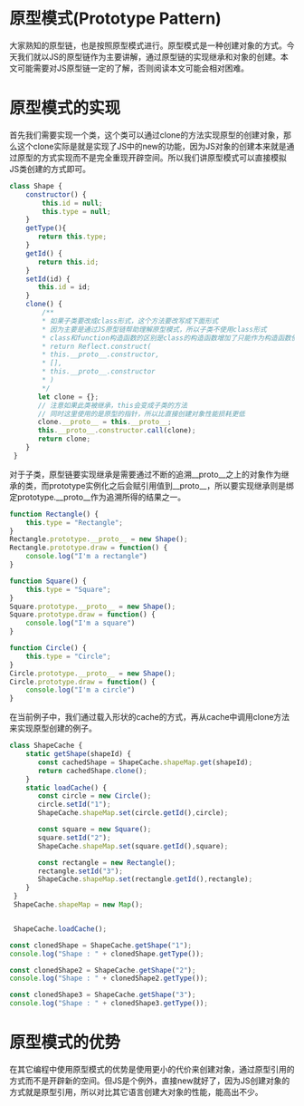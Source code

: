 # 原型模式(Prototype Pattern)
大家熟知的原型链，也是按照原型模式进行。原型模式是一种创建对象的方式。今天我们就以JS的原型链作为主要讲解，通过原型链的实现继承和对象的创建。本文可能需要对JS原型链一定的了解，否则阅读本文可能会相对困难。

# 原型模式的实现
首先我们需要实现一个类，这个类可以通过clone的方法实现原型的创建对象，那么这个clone实际是就是实现了JS中的new的功能，因为JS对象的创建本来就是通过原型的方式实现而不是完全重现开辟空间。所以我们讲原型模式可以直接模拟JS类创建的方式即可。
```js
class Shape {
    constructor() {
        this.id = null;
        this.type = null;
    }
    getType(){
       return this.type;
    }
    getId() {
       return this.id;
    }
    setId(id) {
       this.id = id;
    }
    clone() {
        /**
        * 如果子类要改成class形式，这个方法要改写成下面形式
        * 因为主要是通过JS原型链帮助理解原型模式，所以子类不使用class形式
        * class和function构造函数的区别是class的构造函数增加了只能作为构造函数使用的校验，比如new
        * return Reflect.construct(
        * this.__proto__.constructor, 
        * [], 
        * this.__proto__.constructor
        * )
        */
       let clone = {};
       // 注意如果此类被继承，this会变成子类的方法
       // 同时这里使用的是原型的指针，所以比直接创建对象性能损耗更低
       clone.__proto__ = this.__proto__;
       this.__proto__.constructor.call(clone);
       return clone;
    }
 }
```
对于子类，原型链要实现继承是需要通过不断的追溯__proto__之上的对象作为继承的类，而prototype实例化之后会赋引用值到__proto__，所以要实现继承则是绑定prototype.__proto__作为追溯所得的结果之一。
```js
function Rectangle() {
    this.type = "Rectangle";
}
Rectangle.prototype.__proto__ = new Shape();
Rectangle.prototype.draw = function() {
    console.log("I'm a rectangle")
}

function Square() {
    this.type = "Square";
}
Square.prototype.__proto__ = new Shape();
Square.prototype.draw = function() {
    console.log("I'm a square")
}

function Circle() {
    this.type = "Circle";
}
Circle.prototype.__proto__ = new Shape();
Circle.prototype.draw = function() {
    console.log("I'm a circle")
}
```
在当前例子中，我们通过载入形状的cache的方式，再从cache中调用clone方法来实现原型创建的例子。
```js
class ShapeCache {
    static getShape(shapeId) {
       const cachedShape = ShapeCache.shapeMap.get(shapeId);
       return cachedShape.clone();
    }
    static loadCache() {
       const circle = new Circle();
       circle.setId("1");
       ShapeCache.shapeMap.set(circle.getId(),circle);

       const square = new Square();
       square.setId("2");
       ShapeCache.shapeMap.set(square.getId(),square);

       const rectangle = new Rectangle();
       rectangle.setId("3");
       ShapeCache.shapeMap.set(rectangle.getId(),rectangle);
    }
 }
 ShapeCache.shapeMap = new Map();


 ShapeCache.loadCache();

const clonedShape = ShapeCache.getShape("1");
console.log("Shape : " + clonedShape.getType());          

const clonedShape2 = ShapeCache.getShape("2");
console.log("Shape : " + clonedShape2.getType());         

const clonedShape3 = ShapeCache.getShape("3");
console.log("Shape : " + clonedShape3.getType());
```
# 原型模式的优势
在其它编程中使用原型模式的优势是使用更小的代价来创建对象，通过原型引用的方式而不是开辟新的空间。但JS是个例外，直接new就好了，因为JS创建对象的方式就是原型引用，所以对比其它语言创建大对象的性能，能高出不少。